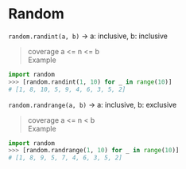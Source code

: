# Random
`random.randint(a, b)` -> a: inclusive, b: inclusive </br>
> coverage a <= n <= b </br>
Example
```py
import random
>>> [random.randint(1, 10) for _ in range(10)]
# [1, 8, 10, 5, 9, 4, 6, 3, 5, 2]
```


`random.randrange(a, b)` -> a: inclusive, b: exclusive
> coverage a <= n < b </br>
Example
```py
import random
>>> [random.randrange(1, 10) for _ in range(10)]
# [1, 8, 9, 5, 7, 4, 6, 3, 5, 2]
```
